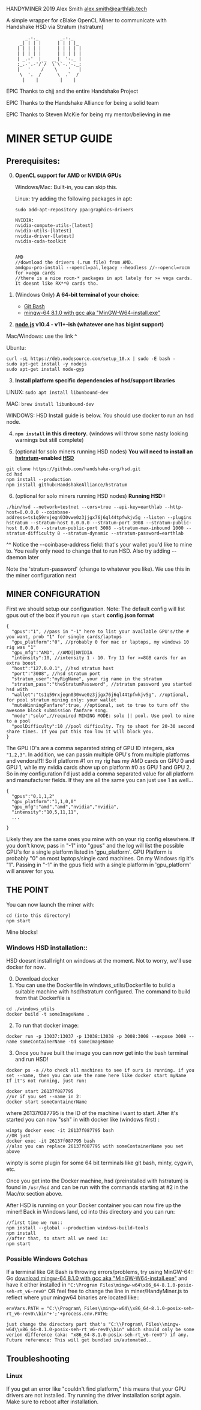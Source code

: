 HANDYMINER
2019 Alex Smith <alex.smith@earthlab.tech>

A simple wrapper for cBlake OpenCL Miner
to communicate with Handshake HSD via Stratum (hstratum)

```
       _.-._        _.-._
     _| | | |      | | | |_
    | | | | |      | | | | |
    | | | | |      | | | | |
    | _.-'  | _  _ |  '-._ |
    ;_.-'.-'/`/  \`\`-.'-._;
    |   '    /    \    '   |
     \  '.  /      \  .`  /
      |    |        |    |

```

EPIC Thanks to chjj and the entire Handshake Project

EPIC Thanks to the Handshake Alliance for being a solid team

EPIC Thanks to Steven McKie for being my mentor/believing in me

# MINER SETUP GUIDE

## Prerequisites:
0. **OpenCL support for AMD or NVIDIA GPUs**

    Windows/Mac: Built-in, you can skip this.

    Linux: try adding the following packages in apt:
    ```
    sudo add-apt-repository ppa:graphics-drivers

    NVIDIA:
    nvidia-compute-utils-[latest]
    nvidia-utils-[latest]
    nvidia-driver-[latest]
    nvidia-cuda-toolkit


    AMD
    //download the drivers (.run file) from AMD.
    amdgpu-pro-install --opencl=pal,legacy --headless //--opencl=rocm for >vega cards
    //there is a nice rocm-* packages in apt lately for >= vega cards. It doesnt like RX**0 cards tho.
    ```

1. (Windows Only) **A 64-bit terminal of your choice**:
    - [Git Bash](https://git-scm.com/downloads)
    - [mingw-64 8.1.0 with gcc aka "MinGW-W64-install.exe"](https://sourceforge.net/projects/mingw-w64/files/Toolchains%20targetting%20Win32/Personal%20Builds/mingw-builds/8.1.0/threads-posix/dwarf/)

2. **[node.js](https://nodejs.org) v10.4 - v11+-ish (whatever one has bigint support)**

  Mac/Windows: use the link ^

  Ubuntu:
  ```
  curl -sL https://deb.nodesource.com/setup_10.x | sudo -E bash -
  sudo apt-get install -y nodejs
  sudo apt-get install node-gyp
  ```

3. **Install platform specific dependencies of hsd/support libraries**

  LINUX: ```sudo apt install libunbound-dev```

  MAC: ```brew install libunbound-dev```

  WINDOWS: HSD Install guide is below. You should use docker to run an hsd node.

4. **```npm install``` in this directory.** (windows will throw some nasty looking warnings but still complete)

5. (optional for solo miners running HSD nodes) **You will need to install an [hstratum](https://github.com/HandshakeAlliance/hstratum)-enabled [HSD](https://github.com/handshake-org/hsd)**
```
git clone https://github.com/handshake-org/hsd.git
cd hsd
npm install --production
npm install github:HandshakeAlliance/hstratum
```

6. (optional for solo miners running HSD nodes) **Running HSD::**


```
./bin/hsd --network=testnet --cors=true --api-key=earthlab --http-host=0.0.0.0 --coinbase-address=ts1q59rxjegn030vwe0z3jjgx76j6ql44tpfwkjv5g --listen --plugins hstratum --stratum-host 0.0.0.0 --stratum-port 3008 --stratum-public-host 0.0.0.0 --stratum-public-port 3008 --stratum-max-inbound 1000 --stratum-difficulty 8 --stratum-dynamic --stratum-password=earthlab
```

^^ Notice the --coinbase-address field: that's your wallet you'd like to mine to. You really only need to change that to run HSD. Also try adding --daemon later

Note the 'stratum-password' (change to whatever you like). We use this in the miner configuration next


## MINER CONFIGURATION

First we should setup our configuration. Note: The default config will list gpus out of the box if you run ```npm start```
**config.json format**
```
{
  "gpus":"1", //pass in "-1" here to list your available GPU's/the # you want, prob "1" for single cards/laptops
  "gpu_platform":"0", //probably 0 for mac or laptops, my windows 10 rig was "1"
  "gpu_mfg":"AMD", //AMD||NVIDIA
  "intensity":10, //intensity 1 - 10. Try 11 for >=8GB cards for an extra boost
  "host":"127.0.0.1", //hsd stratum host
  "port":"3008", //hsd stratum port
  "stratum_user":"myRigName", your rig name in the stratum
  "stratum_pass":"theStratumPassword", //stratum password you started hsd with
  "wallet":"ts1q59rxjegn030vwe0z3jjgx76j6ql44tpfwkjv5g", //optional, for pool stratum mining only: your wallet
  "muteWinningFanfare":true, //optional, set to true to turn off the awesome block submission fanfare song.
  "mode":"solo",//required MINING MODE: solo || pool. Use pool to mine to a pool
  "poolDifficulty":10 //pool difficulty. Try to shoot for 20-30 second share times. If you put this too low it will block you.
}
```

The GPU ID's are a comma separated string of GPU ID integers, aka ```"1,2,3"```.
In addition, we can passin multiple GPU's from multiple platforms and vendors!!1!
So if platform #1 on my rig has my AMD cards on GPU 0 and GPU 1, while my nvidia cards show up on platform #0 as GPU 1 and GPU 2.
So in my configuration I'd just add a comma separated value for all platform and manufacturer fields. If they are all the same you can just use 1 as well...
```
{
  "gpus":"0,1,1,2"
  "gpu_platform":"1,1,0,0"
  "gpu_mfg":"amd","amd","nvidia","nvidia",
  "intensity":"10,5,11,11",
  ...

}
```
Likely they are the same ones you mine with on your rig config elsewhere. If you don't know, pass in "-1" into "gpus" and the log will list the possible GPU's for a single platform listed in 'gpu_platform'. GPU Platform is probably "0" on most laptops/single card machines. On my Windows rig it's "1". Passing in "-1" in the gpus field with a single platform in 'gpu_platform' will answer for you.



## THE POINT

You can now launch the miner with:
```
cd (into this directory)
npm start
```
Mine blocks!




### Windows HSD installation::

HSD doesnt install right on windows at the moment. Not to worry, we'll use docker for now..

0. Download docker
1. You can use the Dockerfile in windows_utils/Dockerfile to build a suitable machine with hsd/hstratum configured. The command to build from that Dockerfile is
```
cd ./windows_utils
docker build -t someImageName .
```
2. To run that docker image:
```
docker run -p 13037:13037 -p 13038:13038 -p 3008:3008 --expose 3008 --name someContainerName -td someImageName
```
3. Once you have built the image you can now get into the bash terminal and run HSD!
```
docker ps -a //to check all machines to see if ours is running. if you set --name, then you can use the name here like docker start myName
If it's not running, just run:

docker start 26137f087795
//or if you set --name in 2:
docker start someContainerName
```
where 26137f087795 is the ID of the machine i want to start. After it's started you can now "ssh" in with docker like (windows first) :
```
winpty docker exec -it 26137f087795 bash
//OR just
docker exec -it 26137f087795 bash
//also you can replace 26137f087795 with someContainerName you set above
```
winpty is some plugin for some 64 bit terminals like git bash, minty, cygwin, etc.

Once you get into the Docker machine, hsd (preinstalled with hstratum) is found in ```/usr/hsd``` and can be run with the commands starting at #2 in the Mac/*n*x section above.

After HSD is running on your Docker container you can now fire up the miner! Back in Windows land, cd into this directory and you can run:

```
//first time we run::
npm install --global --production windows-build-tools
npm install
//after that, to start all we need is:
npm start
```

### Possible Windows Gotchas
If a terminal like Git Bash is throwing errors/problems, try using MinGW-64::
Go [download mingw-64 8.1.0 with gcc aka "MinGW-W64-install.exe"](https://sourceforge.net/projects/mingw-w64/files/Toolchains%20targetting%20Win32/Personal%20Builds/mingw-builds/8.1.0/threads-posix/dwarf/) and have it either installed in
```"C:\Program Files\mingw-w64\x86_64-8.1.0-posix-seh-rt_v6-rev0"```
OR feel free to change the line in miner/HandyMiner.js to reflect where your mingw64 binaries are located like::
```
envVars.PATH = "C:\\Program\ Files\\mingw-w64\\x86_64-8.1.0-posix-seh-rt_v6-rev0\\bin"+';'+process.env.PATH;

just change the directory part that's "C:\\Program\ Files\\mingw-w64\\x86_64-8.1.0-posix-seh-rt_v6-rev0\\bin" which should only be some verion difference (aka: "x86_64-8.1.0-posix-seh-rt_v6-rev0") if any. Future reference: This will get bundled in/automated..

```

## Troubleshooting

### Linux

If you get an error like "couldn't find platform," this means that your GPU drivers are not installed. Try running the driver installation script again. Make sure to reboot after installation.
